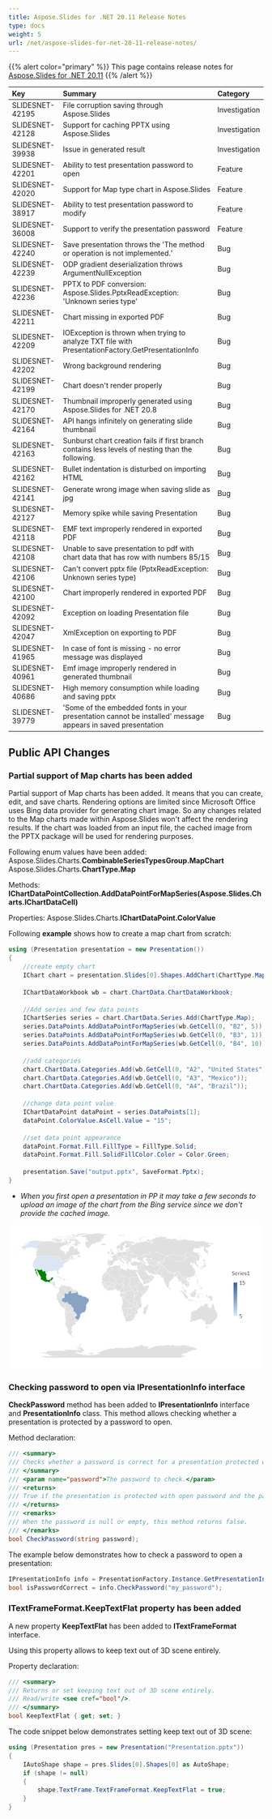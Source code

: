 ```yaml
---
title: Aspose.Slides for .NET 20.11 Release Notes
type: docs
weight: 5
url: /net/aspose-slides-for-net-20-11-release-notes/
---
```


{{% alert color="primary" %}} 
This page contains release notes for [Aspose.Slides for .NET 20.11](https://www.nuget.org/packages/Aspose.Slides.NET/)
{{% /alert %}} 

|**Key**|**Summary**|**Category**|
| :- | :- | :- |
|SLIDESNET-42195|File corruption saving through Aspose.Slides|Investigation|
|SLIDESNET-42128|Support for caching PPTX using Aspose.Slides|Investigation|
|SLIDESNET-39938|Issue in generated result|Investigation|
|SLIDESNET-42201|Ability to test presentation password to open|Feature|
|SLIDESNET-42020|Support for Map type chart  in Aspose.Slides|Feature|
|SLIDESNET-38917|Ability to test presentation password to modify|Feature|
|SLIDESNET-36008|Support to verify the presentation password|Feature|
|SLIDESNET-42240|Save presentation throws the 'The method or operation is not implemented.'|Bug|
|SLIDESNET-42239|ODP gradient deserialization throws ArgumentNullException|Bug|
|SLIDESNET-42236|PPTX to PDF conversion: Aspose.Slides.PptxReadException: 'Unknown series type'|Bug|
|SLIDESNET-42211|Chart missing in exported PDF|Bug|
|SLIDESNET-42209|IOException is thrown when trying to analyze TXT file with PresentationFactory.GetPresentationInfo|Bug|
|SLIDESNET-42202|Wrong background rendering|Bug|
|SLIDESNET-42199|Chart doesn't render properly|Bug|
|SLIDESNET-42170|Thumbnail improperly generated using Aspose.Slides for .NET 20.8|Bug|
|SLIDESNET-42164|API hangs infinitely on generating slide thumbnail|Bug|
|SLIDESNET-42163|Sunburst chart creation fails if first branch contains less levels of nesting than the following.|Bug|
|SLIDESNET-42162|Bullet indentation is disturbed on importing HTML|Bug|
|SLIDESNET-42141|Generate wrong image when saving slide as jpg|Bug|
|SLIDESNET-42127|Memory spike while saving Presentation|Bug|
|SLIDESNET-42118|EMF text improperly rendered in exported PDF|Bug|
|SLIDESNET-42108|Unable to save presentation to pdf with chart data that has row with numbers 85/15|Bug|
|SLIDESNET-42106|Can't convert pptx file (PptxReadException: Unknown series type)|Bug|
|SLIDESNET-42100|Chart improperly rendered in exported PDF|Bug|
|SLIDESNET-42092|Exception on loading Presentation file|Bug|
|SLIDESNET-42047|XmlException on exporting to PDF|Bug|
|SLIDESNET-41965|In case of font is missing - no error message was displayed|Bug|
|SLIDESNET-40961|Emf image improperly rendered in generated thumbnail|Bug|
|SLIDESNET-40686|High memory consumption while loading and saving pptx|Bug|
|SLIDESNET-39779|'Some of the embedded fonts in your presentation cannot be installed' message appears in saved presentation|Bug|


## **Public API Changes**
### Partial support of Map charts has been added
Partial support of Map charts has been added. It means that you can create, edit, and save charts. Rendering options are limited since Microsoft Office uses Bing data provider for generating chart image. 
So any changes related to the Map charts made within Aspose.Slides won't affect the rendering results. 
If the chart was loaded from an input file, the cached image from the PPTX package will be used for rendering purposes. 

Following enum values have been added:
Aspose.Slides.Charts.**CombinableSeriesTypesGroup.MapChart**
Aspose.Slides.Charts.**ChartType.Map**

Methods:
**IChartDataPointCollection.AddDataPointForMapSeries(Aspose.Slides.Charts.IChartDataCell)**

Properties:
Aspose.Slides.Charts.**IChartDataPoint.ColorValue**

Following **example** shows how to create a map chart from scratch:
```csharp
using (Presentation presentation = new Presentation())
{    
    //create empty chart
    IChart chart = presentation.Slides[0].Shapes.AddChart(ChartType.Map, 50, 50, 500, 400, false);
    
    IChartDataWorkbook wb = chart.ChartData.ChartDataWorkbook;

    //Add series and few data points
    IChartSeries series = chart.ChartData.Series.Add(ChartType.Map);
    series.DataPoints.AddDataPointForMapSeries(wb.GetCell(0, "B2", 5));
    series.DataPoints.AddDataPointForMapSeries(wb.GetCell(0, "B3", 1));    
    series.DataPoints.AddDataPointForMapSeries(wb.GetCell(0, "B4", 10));
    
    //add categories
    chart.ChartData.Categories.Add(wb.GetCell(0, "A2", "United States"));
    chart.ChartData.Categories.Add(wb.GetCell(0, "A3", "Mexico"));
    chart.ChartData.Categories.Add(wb.GetCell(0, "A4", "Brazil"));

    //change data point value    
    IChartDataPoint dataPoint = series.DataPoints[1];    
    dataPoint.ColorValue.AsCell.Value = "15";
    
    //set data point appearance    
    dataPoint.Format.Fill.FillType = FillType.Solid;
    dataPoint.Format.Fill.SolidFillColor.Color = Color.Green;

    presentation.Save("output.pptx", SaveFormat.Pptx);
}
```


* *When you first open a presentation in PP it may take a few seconds to upload an image of the chart from the Bing service since we don't provide the cached image.*

![todo:image_alt_text](MapChart.png)

### Checking password to open via IPresentationInfo interface
**CheckPassword** method has been added to **IPresentationInfo** interface and **PresentationInfo** class. 
This method allows checking whether a presentation is protected by a password to open.

Method declaration:
```csharp
/// <summary>
/// Checks whether a password is correct for a presentation protected with open password.
/// </summary>
/// <param name="password">The password to check.</param>
/// <returns>
/// True if the presentation is protected with open password and the password is correct and false otherwise.
/// </returns>
/// <remarks>
/// When the password is null or empty, this method returns false.
/// </remarks>
bool CheckPassword(string password);
```

The example below demonstrates how to check a password to open a presentation:
```csharp
IPresentationInfo info = PresentationFactory.Instance.GetPresentationInfo("pres.pptx");
bool isPasswordCorrect = info.CheckPassword("my_password");
```

### ITextFrameFormat.KeepTextFlat property has been added
A new property **KeepTextFlat** has been added to **ITextFrameFormat** interface.

Using this property allows to keep text out of 3D scene entirely.

Property declaration:

```csharp
/// <summary>
/// Returns or set keeping text out of 3D scene entirely.
/// Read/write <see cref="bool"/>.
/// </summary>
bool KeepTextFlat { get; set; }
```

The code snippet below demonstrates setting keep text out of 3D scene:

```csharp
using (Presentation pres = new Presentation("Presentation.pptx"))
{
    IAutoShape shape = pres.Slides[0].Shapes[0] as AutoShape;
    if (shape != null)
    {
        shape.TextFrame.TextFrameFormat.KeepTextFlat = true;
    }
}
```